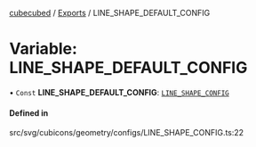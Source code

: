 [cubecubed](/reference/README.md) / [Exports](/reference/modules.md) / LINE\_SHAPE\_DEFAULT\_CONFIG

# Variable: LINE\_SHAPE\_DEFAULT\_CONFIG

• `Const` **LINE\_SHAPE\_DEFAULT\_CONFIG**: [`LINE_SHAPE_CONFIG`](/reference/interfaces/LINE_SHAPE_CONFIG.md)

#### Defined in

src/svg/cubicons/geometry/configs/LINE_SHAPE_CONFIG.ts:22
